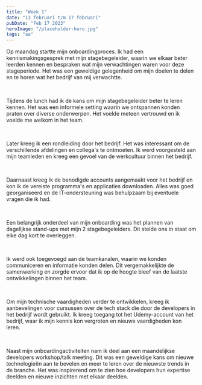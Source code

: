 ```yaml
---
title: "Week 1"
date: "13 februari t/m 17 februari"
pubDate: "Feb 17 2023"
heroImage: "/placeholder-hero.jpg"
tags: "aa"
---
```


Op maandag startte mijn onboardingproces. Ik had een kennismakingsgesprek met mijn stagebegeleider, waarin we elkaar beter leerden kennen en bespraken wat mijn verwachtingen waren voor deze stageperiode. Het was een geweldige gelegenheid om mijn doelen te delen en te horen wat het bedrijf van mij verwachtte.

&nbsp;

Tijdens de lunch had ik de kans om mijn stagebegeleider beter te leren kennen. Het was een informele setting waarin we ontspannen konden praten over diverse onderwerpen. Het voelde meteen vertrouwd en ik voelde me welkom in het team.

&nbsp;

Later kreeg ik een rondleiding door het bedrijf. Het was interessant om de verschillende afdelingen en collega's te ontmoeten. Ik werd voorgesteld aan mijn teamleden en kreeg een gevoel van de werkcultuur binnen het bedrijf.

&nbsp;

Daarnaast kreeg ik de benodigde accounts aangemaakt voor het bedrijf en kon ik de vereiste programma's en applicaties downloaden. Alles was goed georganiseerd en de IT-ondersteuning was behulpzaam bij eventuele vragen die ik had.

&nbsp;

Een belangrijk onderdeel van mijn onboarding was het plannen van dagelijkse stand-ups met mijn 2 stagebegeleiders. Dit stelde ons in staat om elke dag kort te overleggen.

&nbsp;

Ik werd ook toegevoegd aan de teamkanalen, waarin we konden communiceren en informatie konden delen. Dit vergemakkelijkte de samenwerking en zorgde ervoor dat ik op de hoogte bleef van de laatste ontwikkelingen binnen het team.

&nbsp;

Om mijn technische vaardigheden verder te ontwikkelen, kreeg ik aanbevelingen voor cursussen over de tech stack die door de developers in het bedrijf wordt gebruikt. Ik kreeg toegang tot het Udemy-account van het bedrijf, waar ik mijn kennis kon vergroten en nieuwe vaardigheden kon leren.

&nbsp;

Naast mijn onboardingactiviteiten nam ik deel aan een maandelijkse developers workshop/talk meeting. Dit was een geweldige kans om nieuwe technologieën aan te bevelen en meer te leren over de nieuwste trends in de branche. Het was inspirerend om te zien hoe developers hun expertise deelden en nieuwe inzichten met elkaar deelden.
